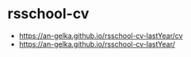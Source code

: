 # rsschool-cv
- <https://an-gelka.github.io/rsschool-cv-lastYear/cv>
- <https://an-gelka.github.io/rsschool-cv-lastYear/>

